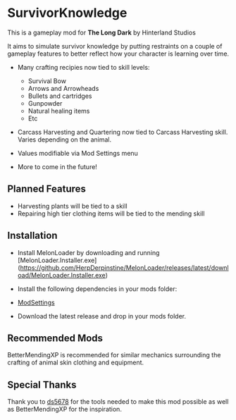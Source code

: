 # SurvivorKnowledge

This is a gameplay mod for **The Long Dark** by Hinterland Studios

It aims to simulate survivor knowledge by putting restraints on a couple of gameplay features to better reflect how your character is learning over time. 

* Many crafting recipies now tied to skill levels: 
  - Survival Bow
  - Arrows and Arrowheads
  - Bullets and cartridges
  - Gunpowder
  - Natural healing items
  - Etc
  
* Carcass Harvesting and Quartering now tied to Carcass Harvesting skill. Varies depending on the animal.
* Values modifiable via Mod Settings menu
* More to come in the future!

## Planned Features

* Harvesting plants will be tied to a skill
* Repairing high tier clothing items will be tied to the mending skill

## Installation

* Install MelonLoader by downloading and running [MelonLoader.Installer.exe]
(https://github.com/HerpDerpinstine/MelonLoader/releases/latest/download/MelonLoader.Installer.exe)

* Install the following dependencies in your mods folder: 
- [ModSettings](https://github.com/zeobviouslyfakeacc/ModSettings/releases/latest)

* Download the latest release and drop in your mods folder.

## Recommended Mods

BetterMendingXP is recommended for similar mechanics surrounding the crafting of animal skin clothing and equipment.

## Special Thanks
Thank you to [ds5678](https://github.com/ds5678) for the tools needed to make this mod possible as well as BetterMendingXP for the inspiration.
